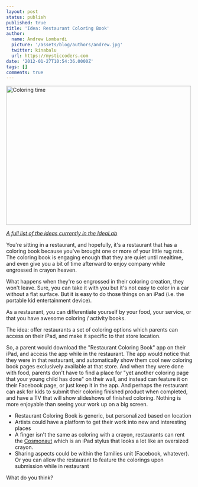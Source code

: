 ```yaml
---
layout: post
status: publish
published: true
title: 'Idea: Restaurant Coloring Book'
author:
  name: Andrew Lombardi
  picture: '/assets/blog/authors/andrew.jpg'
  twitter: kinabalu
  url: https://mysticcoders.com
date: '2012-01-27T10:54:36.0000Z'
tags: []
comments: true
---
```

<a href="https://www.flickr.com/photos/dacotahsgirl/474468038/" target="_blank" title="Coloring time by dacotahsgirl, on Flickr"><img src="https://farm1.staticflickr.com/178/474468038_131b56a314.jpg" width="500" height="375" alt="Coloring time"></a>

<a href="http://www.mysticcoders.com/idea-lab/"><em>A full list of the ideas currently in the IdeaLab</em></a>

You're sitting in a restaurant, and hopefully, it's a restaurant that has a coloring book because you've brought one or more of your little rug rats.  The coloring book is engaging enough that they are quiet until mealtime, and even give you a bit of time afterward to enjoy company while engrossed in crayon heaven.

What happens when they're so engrossed in their coloring creation, they won't leave.  Sure, you can take it with you but it's not easy to color in a car without a flat surface.  But it is easy to do those things on an iPad (i.e. the portable kid entertainment device).

As a restaurant, you can differentiate yourself by your food, your service, or that you have awesome coloring / activity books.

The idea: offer restaurants a set of coloring options which parents can access on their iPad, and make it specific to that store location.  

So, a parent would download the "Restaurant Coloring Book" app on their iPad, and access the app while in the restaurant.  The app would notice that they were in that restaurant, and automatically show them cool new coloring book pages exclusively available at that store.  And when they were done with food, parents don't have to find a place for "yet another coloring page that your young child has done" on their wall, and instead can feature it on their Facebook page, or just keep it in the app.  And perhaps the restaurant can ask for kids to submit their coloring finished product when completed, and have a TV that will show slideshows of finished coloring.  Nothing is more enjoyable than seeing your work up on a big screen.

* Restaurant Coloring Book is generic, but personalized based on location
* Artists could have a platform to get their work into new and interesting places
* A finger isn't the same as coloring with a crayon, restaurants can rent the <a href="http://www.studioneat.com/products/cosmonaut">Cosmonaut</a> which is an iPad stylus that looks a lot like an oversized crayon.
* Sharing aspects could be within the families unit (Facebook, whatever).  Or you can allow the restaurant to feature the colorings upon submission while in restaurant

What do you think?

